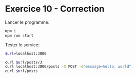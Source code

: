 # Exercice 10 - Correction

Lancer le programme:


~~~bash
npm i
npm run start
~~~

Tester le service:

~~~bash
$url=localhost:3000

curl $url/posts/3
curl localhost:3000/posts -X POST -d"message=hello, world"
curl $url/posts
~~~